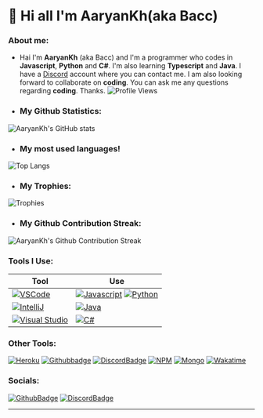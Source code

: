 # :wave: Hi all I'm AaryanKh(aka Bacc)
### About me:
- Hai I'm **AaryanKh** (aka Bacc) and I'm a programmer who codes in **Javascript**, **Python** and **C#**. I'm also learning **Typescript** and **Java**. I have a [Discord] account where you can contact me. I am also looking forward to collaborate on **coding**. You can ask me any questions regarding **coding**. Thanks. ![Profile Views]

- ### My Github Statistics:
![AaryanKh's GitHub stats]

- ### My most used languages!
![Top Langs]

- ### My Trophies:
![Trophies]

- ### My Github Contribution Streak:
![AaryanKh's Github Contribution Streak]

### Tools I Use:
|Tool|Use|
|----|---|
|[![VSCode]](https://code.visualstudio.com)|[![Javascript]](https://javascript.com/) [![Python]](https://python.org)|
|[![IntelliJ]](https://jetbrains.com/idea/)|[![Java]](https://java.com)|
|[![Visual Studio]](https://visualstudio.com)|[![C#]](https://docs.microsoft.com/en-us/dotnet/csharp/)|

### Other Tools:
[![Heroku]](https://heroku.com) [![Githubbadge]](https://github.com) [![DiscordBadge]](https://discord.com)  [![NPM]](https://npmjs.com) [![Mongo]](https://mongodb.com) [![Wakatime]](https://wakatime.com)

### Socials:
[![GithubBadge]](https://github.com/AaryanKhClasses)
[![DiscordBadge]](https://dsc.gg/bacc)


---
[Profile Views]:https://komarev.com/ghpvc/?username=AaryanKhClasses&style=flat-square
[AaryanKh's Github Stats]:https://github-readme-stats.vercel.app/api?username=AaryanKhClasses&theme=tokyonight&show_icons=true
[Top langs]:https://github-readme-stats.vercel.app/api/top-langs/?username=AaryanKhClasses&langs_count=10&theme=tokyonight&layout=compact
[Trophies]:https://github-profile-trophy.vercel.app/?username=AaryanKhClasses&theme=onedark
[AaryanKh's Github Contribution Streak]:https://github-readme-streak-stats.herokuapp.com/?user=AaryanKhClasses&theme=slateorange
[VScode]:https://img.shields.io/badge/VSCode-blue?style=for-the-badge&logo=visual-studio-code
[Javascript]:https://img.shields.io/badge/JavaScript-yellow?style=for-the-badge&logo=javascript&logoColor=white&labelColor=%23F7DF1C
[Python]:https://img.shields.io/badge/Python-3776AB?style=for-the-badge&logo=python&logoColor=white
[Java]:https://img.shields.io/badge/Java-orange?style=for-the-badge&logo=java&logoColor=white
[C#]:https://img.shields.io/badge/C%23-239120?style=for-the-badge&logo=csharp#&logoColor=white
[IntelliJ]:https://img.shields.io/badge/IntelliJ-%23fe315d?style=for-the-badge&logo=intellij-idea
[Visual Studio]:https://img.shields.io/badge/Visual_Studio-%236e64c3?style=for-the-badge&logo=visual-studio
[Heroku]:https://img.shields.io/badge/Heroku-%236e64c3?style=for-the-badge&logo=heroku
[DiscordBadge]:https://img.shields.io/badge/Discord-7289DA?style=for-the-badge&logo=discord&logoColor=white
[GithubBadge]:https://img.shields.io/badge/Github-333333?style=for-the-badge&logo=github
[Github]:https://github.com/AaryanKhClasses
[Discord]:https://dsc.gg/bacc
[NPM]:https://img.shields.io/badge/NPM-red?style=for-the-badge&logo=npm&logoColor=white
[Mongo]:https://img.shields.io/badge/MongoDB-52A74B?style=for-the-badge&logo=mongodb&logoColor=white
[Wakatime]:https://img.shields.io/badge/WakaTime-black?style=for-the-badge&logo=wakatime&logoColor=white
